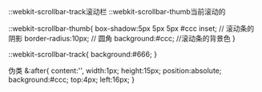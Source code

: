 ::webkit-scrollbar-track滚动栏
::webkit-scrollbar-thumb当前滚动的

::webkit-scrollbar-thumb{
    box-shadow:5px 5px 5px #ccc inset; // 滚动条的阴影
    border-radius:10px; // 圆角
    background:#ccc; //滚动条的背景色
}

::webkit-scrollbar-track{
    background:#666;
}


伪类
 &:after{
    content:'',
    width:1px;
    height:15px;
    position:absolute;
    background:#ccc;
    top:4px;
    left:16px;
 }